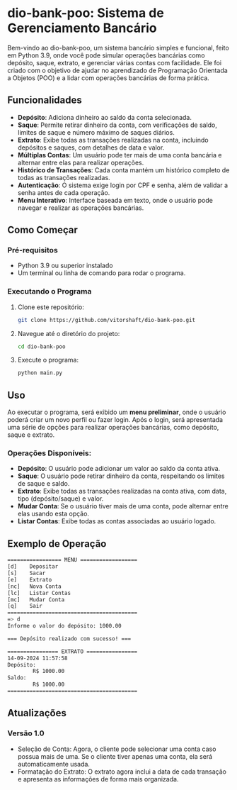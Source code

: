 # dio-bank-poo: Sistema de Gerenciamento Bancário

Bem-vindo ao dio-bank-poo, um sistema bancário simples e funcional, feito em Python 3.9, onde você pode simular operações bancárias como depósito, saque, extrato, e gerenciar várias contas com facilidade. Ele foi criado com o objetivo de ajudar no aprendizado de Programação Orientada a Objetos (POO) e a lidar com operações bancárias de forma prática.

## Funcionalidades

- **Depósito**: Adiciona dinheiro ao saldo da conta selecionada.
- **Saque**: Permite retirar dinheiro da conta, com verificações de saldo, limites de saque e número máximo de saques diários.
- **Extrato**: Exibe todas as transações realizadas na conta, incluindo depósitos e saques, com detalhes de data e valor.
- **Múltiplas Contas**: Um usuário pode ter mais de uma conta bancária e alternar entre elas para realizar operações.
- **Histórico de Transações**: Cada conta mantém um histórico completo de todas as transações realizadas.
- **Autenticação**: O sistema exige login por CPF e senha, além de validar a senha antes de cada operação.
- **Menu Interativo**: Interface baseada em texto, onde o usuário pode navegar e realizar as operações bancárias.

## Como Começar

### Pré-requisitos

- Python 3.9 ou superior instalado
- Um terminal ou linha de comando para rodar o programa.

### Executando o Programa

1. Clone este repositório:

    ```sh
    git clone https://github.com/vitorshaft/dio-bank-poo.git
    ```

2. Navegue até o diretório do projeto:

    ```sh
    cd dio-bank-poo
    ```

3. Execute o programa:

    ```sh
    python main.py
    ```

## Uso

Ao executar o programa, será exibido um **menu preliminar**, onde o usuário poderá criar um novo perfil ou fazer login. Após o login, será apresentada uma série de opções para realizar operações bancárias, como depósito, saque e extrato.

### Operações Disponíveis:

- **Depósito**: O usuário pode adicionar um valor ao saldo da conta ativa.
- **Saque**: O usuário pode retirar dinheiro da conta, respeitando os limites de saque e saldo.
- **Extrato**: Exibe todas as transações realizadas na conta ativa, com data, tipo (depósito/saque) e valor.
- **Mudar Conta**: Se o usuário tiver mais de uma conta, pode alternar entre elas usando esta opção.
- **Listar Contas**: Exibe todas as contas associadas ao usuário logado.

## Exemplo de Operação

```sh
================= MENU ==================
[d]    Depositar
[s]    Sacar
[e]    Extrato
[nc]   Nova Conta
[lc]   Listar Contas
[mc]   Mudar Conta
[q]    Sair
=========================================
=> d
Informe o valor do depósito: 1000.00

=== Depósito realizado com sucesso! ===

================ EXTRATO ================
14-09-2024 11:57:58
Depósito:
        R$ 1000.00
Saldo:
        R$ 1000.00
=========================================
```

## Atualizações
### Versão 1.0
- Seleção de Conta: Agora, o cliente pode selecionar uma conta caso possua mais de uma. Se o cliente tiver apenas uma conta, ela será automaticamente usada.
- Formatação do Extrato: O extrato agora inclui a data de cada transação e apresenta as informações de forma mais organizada.
